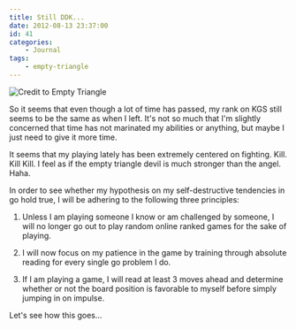 ```yaml
---
title: Still DDK...
date: 2012-08-13 23:37:00
id: 41
categories:
	- Journal
tags:
	- empty-triangle
---
```


![Credit to Empty Triangle](/images/2012/08/0072.png "0072")

So it seems that even though a lot of time has passed, my rank on KGS still seems to be the same as when I left. It's not so much that I'm slightly concerned that time has not marinated my abilities or anything, but maybe I just need to give it more time.

It seems that my playing lately has been extremely centered on fighting. Kill. Kill Kill. I feel as if the empty triangle devil is much stronger than the angel. Haha.

In order to see whether my hypothesis on my self-destructive tendencies in go hold true, I will be adhering to the following three principles:

1.  Unless I am playing someone I know or am challenged by someone, I will no longer go out to play random online ranked games for the sake of playing.

2.  I will now focus on my patience in the game by training through absolute reading for every single go problem I do.

3.  If I am playing a game, I will read at least 3 moves ahead and determine whether or not the board position is favorable to myself before simply jumping in on impulse.

Let's see how this goes...